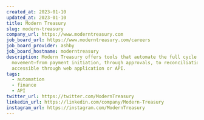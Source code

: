 ```yaml
---
created_at: 2023-01-10
updated_at: 2023-01-10
title: Modern Treasury
slug: modern-treasury
company_url: https://www.moderntreasury.com
job_board_url: https://www.moderntreasury.com/careers
job_board_provider: ashby
job_board_hostname: moderntreasury
description: Modern Treasury offers tools that automate the full cycle of money
  movement—from payment initiation, through approvals, to reconciliation—and are
  accessible through web application or API.
tags:
  - automation
  - finance
  - API
twitter_url: https://twitter.com/ModernTreasury
linkedin_url: https://linkedin.com/company/Modern-Treasury
instagram_url: https://instagram.com/ModernTreasury
---
```

